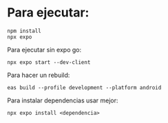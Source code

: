 # Para ejecutar:

```
npm install
npx expo
```
Para ejecutar sin expo go:
```
npx expo start --dev-client
```
Para hacer un rebuild:
```
eas build --profile development --platform android
```
Para instalar dependencias usar mejor:
```
npx expo install <dependencia>
```
